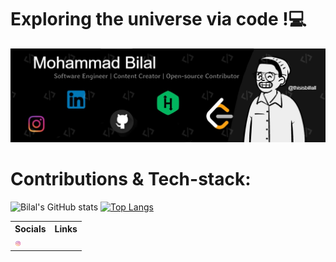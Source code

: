 <h1>Exploring the universe via code !💻</h1>

<img src= "https://github.com/thisisbillall/thisisbillall/blob/main/img/Banner.jpg"/>
<h1><b>Contributions & Tech-stack:</b></h1>

![Bilal's GitHub stats](https://github-readme-stats.vercel.app/api?username=thisisbillall&show_icons=true)
[![Top Langs](https://github-readme-stats.vercel.app/api/top-langs/?username=thisisbillall&layout=compact)](https://github.com/thisisbillall/github-readme-stats)

<table>
  <tr>
      <th>Socials</th>
      <th>Links</th>
  </tr>
   <tr>
      <td><img src="https://github.com/thisisbillall/thisisbillall/blob/main/img/insta.png" style="height:10px"/></td>
  </tr>
</table>
